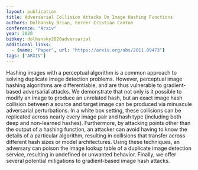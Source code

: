 ```yaml
---
layout: publication
title: Adversarial Collision Attacks On Image Hashing Functions
authors: Dolhansky Brian, Ferrer Cristian Canton
conference: "Arxiv"
year: 2020
bibkey: dolhansky2020adversarial
additional_links:
  - {name: "Paper", url: "https://arxiv.org/abs/2011.09473"}
tags: ['ARXIV']
---
```

Hashing images with a perceptual algorithm is a common approach to solving
duplicate image detection problems. However, perceptual image hashing
algorithms are differentiable, and are thus vulnerable to gradient-based
adversarial attacks. We demonstrate that not only is it possible to modify an
image to produce an unrelated hash, but an exact image hash collision between a
source and target image can be produced via minuscule adversarial
perturbations. In a white box setting, these collisions can be replicated
across nearly every image pair and hash type (including both deep and
non-learned hashes). Furthermore, by attacking points other than the output of
a hashing function, an attacker can avoid having to know the details of a
particular algorithm, resulting in collisions that transfer across different
hash sizes or model architectures. Using these techniques, an adversary can
poison the image lookup table of a duplicate image detection service, resulting
in undefined or unwanted behavior. Finally, we offer several potential
mitigations to gradient-based image hash attacks.
